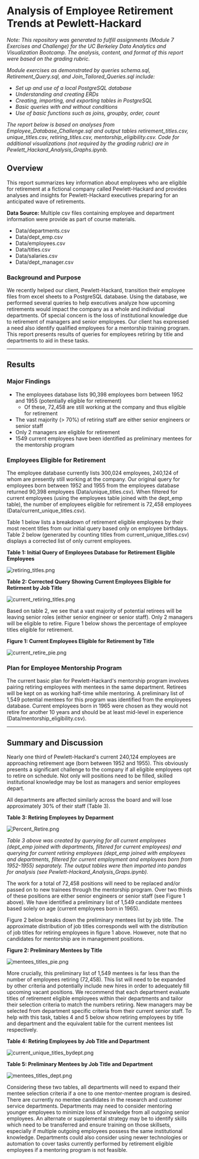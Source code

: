 # Analysis of Employee Retirement Trends at Pewlett-Hackard

*Note: This repository was generated to fulfill assignments (Module 7 Exercises and Challenge) for the UC Berkeley Data Analytics and Visualization Bootcamp.
The analysis, content, and format of this report were based on the grading rubric.*

*Module exercises as demonstrated by queries schema.sql, Retirement_Query.sql, and Join_Tailored_Queries.sql include:*
- *Set up and use of a local PostgreSQL database*
- *Understanding and creating ERDs*
- *Creating, importing, and exporting tables in PostgreSQL*
- *Basic queries with and without conditions*
- *Use of basic functions such as joins, groupby, order, count*


*The report below is based on analyses from Employee_Database_Challenge.sql and output tables retirement_titles.csv, unique_titles.csv, retiring_titles.csv, mentorship_eligibility.csv. Code for additional visualizations (not required by the grading rubric) are in Pewlett_Hackard_Analysis_Graphs.ipynb.*

## Overview
This report summarizes key information about employees who are eligible for retirement at a fictional company called Pewlett-Hackard and provides analyses and insights for Pewlett-Hackard executives preparing for an anticipated wave of retirements.

**Data Source:**
Multiple csv files containing employee and department information were provide as part of course materials.
- Data/departments.csv
- Data/dept_emp.csv
- Data/employees.csv
- Data/titles.csv
- Data/salaries.csv
- Data/dept_manager.csv


### Background and Purpose
We recently helped our client, Pewlett-Hackard, transition their employee files from excel sheets to a PostgreSQL database. Using the database, we performed several queries to help executives analyze how upcoming retirements would impact the company as a whole and individual departments. Of special concern is the loss of institutional knowledge due to retirement of managers and senior employees. Our client has expressed a need also identify qualified employees for a mentorship training program. This report presents results of queries for employees retiring by title and departments to aid in these tasks. 


---
## Results

### Major Findings
- The employees database lists 90,398 employees born between 1952 and 1955 (potentially eligible for retirement)
	- Of these, 72,458 are still working at the company and thus eligible for retirement
- The vast majority (> 70%) of retiring staff are either senior engineers or senior staff
- Only 2 managers are eligible for retirement
- 1549 current employees have been identified as preliminary mentees for the mentorship program


### Employees Eligible for Retirement
The employee database currently lists 300,024 employees, 240,124 of whom are presently still working at the company. Our original query for employees born between 1952 and 1955 from the employees database returned 90,398 employees (Data/unique_titles.csv). When filtered for current employees (using the employees table joined with the dept_emp table), the number of employees eligible for retirement is 72,458 employees (Data/current_unique_titles.csv).

Table 1 below lists a breakdown of retirement eligible employees by their most recent titles from our initial query based only on employee birthdays. Table 2 below (generated by counting titles from current_unique_titles.csv) displays a corrected list of only current employees. 

**Table 1: Initial Query of Employees Database for Retirement Eligible Employees**

![retiring_titles.png](/Images/retiring_titles.png)



**Table 2: Corrected Query Showing Current Employees Eligible for Retirment by Job Title**

![current_retiring_titles.png](/Images/current_retiring_titles.png)



Based on table 2, we see that a vast majority of potential retirees will be leaving senior roles (either senior engineer or senior staff). Only 2 managers will be eligible to retire. Figure 1 below shows the percentage of employee titles eligible for retirement.

**Figure 1: Current Employees Eligible for Retirement by Title**

![current_retire_pie.png](/Images/current_retire_pie.png)



### Plan for Employee Mentorship Program
The current basic plan for Pewlett-Hackard's mentorship program involves pairing retiring employees with mentees in the same department. Retirees will be kept on as working half-time while mentoring. A preliminary list of 1,549 potential mentees for this program was identified from the employees database. Current employees born in 1965 were chosen as they would not retire for another 10 years and should be at least mid-level in experience (Data/mentorship_eligibility.csv). 


---
## Summary and Discussion
Nearly one third of Pewlett-Hackard's current 240,124 employees are approaching retirement age (born between 1952 and 1955).  This obviously presents a significant challenge to the company if all eligible employees opt to retire on schedule. Not only will positions need to be filled, skilled institutional knowledge may be lost as managers and senior employees depart. 

All departments are affected similarly across the board and will lose approximately 30% of their staff (Table 3).

**Table 3: Retiring Employees by Deparment**

![Percent_Retire.png](/Images/Percent_Retire.png)


*Table 3 above was created by querying for all current employees (dept_emp joined with departments, filtered for current employees) and querying for current retiring employees (dept_emp joined with employees and departments, filtered for current employment and employees born from 1952-1955) separately. The output tables were then imported into pandas for analysis (see Pewlett-Hackard_Analysis_Graps.ipynb).*


The work for a total of 72,458 positions will need to be replaced and/or passed on to new trainees through the mentorship program. Over two thirds of these positions are either senior engineers or senior staff (see Figure 1 above). We have identified a preliminary list of 1,549 candidate mentees based solely on age (current employees born in 1965). 

Figure 2 below breaks down the preliminary mentees list by job title. The approximate distribution of job titles corresponds well with the distribution of job titles for retiring employees in figure 1 above. However, note that no candidates for mentorship are in management positions.


**Figure 2: Preliminary Mentees by Title**

![mentees_titles_pie.png](/Images/mentees_titles_pie.png)

More crucially, this preliminary list of 1,549 mentees is far less than the number of employees retiring (72,458). This list will need to be expanded by other criteria and potentially include new hires in order to adequately fill upcoming vacant positions. We recommend that each department evaluate titles of retirement eligible employees within their departments and tailor their selection criteria to match the numbers retiring. New managers may be selected from department specific criteria from their current senior staff. To help with this task, tables 4 and 5 below show retiring employees by title and department and the equivalent table for the current mentees list respectively.

**Table 4: Retiring Employees by Job Title and Department**

![current_unique_titles_bydept.png](/Images/current_unique_titles_bydept.png)



**Table 5: Preliminary Mentees by Job Title and Department**

![mentees_titles_dept.png](/Images/mentees_titles_dept.png)

Considering these two tables, all departments will need to expand their mentee selection criteria if a one to one mentor-mentee program is desired. There are currently no mentee candidates in the research and customer service departments. Departments may need to consider mentoring younger employees to minimize loss of knowledge from all outgoing senior employees. An alternate or supplemental strategy may be to identify skills which need to be transferred and ensure training on those skillsets, especially if multiple outgoing employees possess the same institutional knowledge. Departments could also consider using newer technologies or automation to cover tasks currently performed by retirement eligible employees if a mentoring program is not feasible.  

